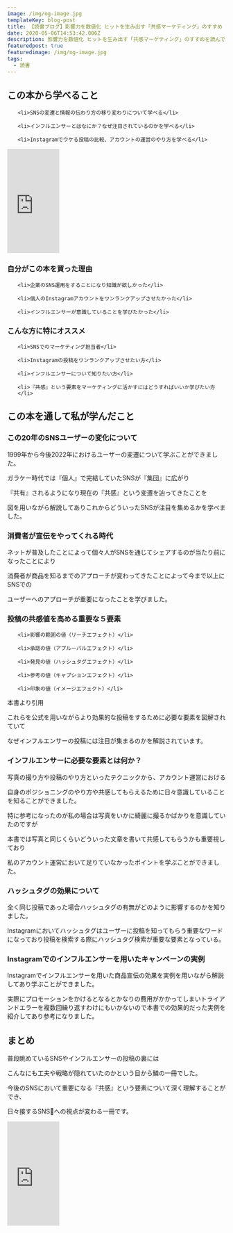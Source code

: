 ```yaml
---
image: /img/og-image.jpg
templateKey: blog-post
title: 【読書ブログ】影響力を数値化 ヒットを生み出す「共感マーケティング」のすすめ
date: 2020-05-06T14:53:42.006Z
description: 影響力を数値化 ヒットを生み出す「共感マーケティング」のすすめを読んで学べることを記事にしていきます。
featuredpost: true
featuredimage: /img/og-image.jpg
tags:
  - 読書
---
```

<h2>この本から学べること</h2>

<div class="simple-box1">

<ul>

 	<li>SNSの変遷と情報の伝わり方の移り変わりについて学べる</li>

 	<li>インフルエンサーとはなにか？なぜ注目されているのかを学べる</li>

 	<li>Instagramでウケる投稿の比較、アカウントの運営のやり方を学べる</li>

</ul>

</div>

<iframe style="width: 120px; height: 240px;" src="https://rcm-fe.amazon-adsystem.com/e/cm?ref=qf_sp_asin_til&amp;t=genki001-22&amp;m=amazon&amp;o=9&amp;p=8&amp;l=as1&amp;IS2=1&amp;detail=1&amp;asins=4296101315&amp;linkId=8b6a2e63c3194d478eb968dca703a77b&amp;bc1=000000&amp;lt1=_blank&amp;fc1=333333&amp;lc1=0066c0&amp;bg1=ffffff&amp;f=ifr" frameborder="0" marginwidth="0" marginheight="0" scrolling="no">

</iframe>

<h3>自分がこの本を買った理由</h3>

<div class="simple-box8">

<ul>

 	<li>企業のSNS運用をすることになり知識が欲しかった</li>

 	<li>個人のInstagramアカウントをワンランクアップさせたかった</li>

 	<li>インフルエンサーが意識していることを学びたかった</li>

</ul>

</div>

<h3>こんな方に特にオススメ</h3>

<div class="concept-box5">

<ul>

 	<li>SNSでのマーケティング担当者</li>

 	<li>Instagramの投稿をワンランクアップさせたい方</li>

 	<li>インフルエンサーについて知りたい方</li>

 	<li>『共感』という要素をマーケティングに活かすにはどうすればいいか学びたい方</li>

</ul>

</div>

<h2>この本を通して私が学んだこと</h2>

<h3>この20年のSNSユーザーの変化について</h3>

1999年から今後2022年におけるユーザーの変遷について学ぶことができました。

ガラケー時代では『個人』で完結していたSNSが『集団』に広がり

『共有』されるようになり現在の『共感』という変遷を辿ってきたことを

図を用いながら解説してありこれからどういったSNSが注目を集めるかを学べました。

<h3>消費者が宣伝をやってくれる時代</h3>

ネットが普及したことによって個々人がSNSを通じてシェアするのが当たり前になったことにより

消費者が商品を知るまでのアプローチが変わってきたことによって今まで以上にSNSでの

ユーザーへのアプローチが重要になったことを学びました。

<h3>投稿の共感値を高める重要な５要素</h3>

<div class="concept-box1">

<ol>

 	<li>影響の範囲の値（リーチエフェクト）</li>

 	<li>承認の値（アプルーバルエフェクト）</li>

 	<li>発見の値（ハッシュタグエフェクト）</li>

 	<li>参考の値（キャプションエフェクト）</li>

 	<li>印象の値（イメージエフェクト）</li>

</ol>

本書より引用



</div>

これらを公式を用いながらより効果的な投稿をするために必要な要素を図解されていて

なぜインフルエンサーの投稿には注目が集まるのかを解説されています。

<h3>インフルエンサーに必要な要素とは何か？</h3>

写真の撮り方や投稿のやり方といったテクニックから、アカウント運営における

自身のポジショニングのやり方や共感してもらえるために日々意識していることを知ることができました。

特に参考になったのが私の場合は写真をいかに綺麗に撮るかばかりを意識していたのですが

本書では写真と同じくらいどういった文章を書いて共感してもらうかも重要視しており

私のアカウント運営において足りていなかったポイントを学ぶことができました。

<h3>ハッシュタグの効果について</h3>

全く同じ投稿であった場合ハッシュタグの有無がどのように影響するのかを知りました。

Instagramにおいてハッシュタグはユーザーに投稿を知ってもらう重要なワードになっており投稿を検索する際にハッシュタグ検索が重要な要素となっている。

<h3>Instagramでのインフルエンサーを用いたキャンペーンの実例</h3>

Instagramでインフルエンサーを用いた商品宣伝の効果を実例を用いながら解説してあり学ぶことができました。

実際にプロモーションをかけるとなるとかなりの費用がかかってしまいトライアンドエラーを複数回繰り返すわけにもいかないので本書での効果的だった実例を紹介してあり参考になりました。

<h2>まとめ</h2>

普段眺めているSNSやインフルエンサーの投稿の裏には

こんなにも工夫や戦略が隠れていたのかという目から鱗の一冊でした。

今後のSNSにおいて重要になる『共感』という要素について深く理解することができ、

日々接するSNSへの視点が変わる一冊です。



<iframe style="width: 120px; height: 240px;" src="https://rcm-fe.amazon-adsystem.com/e/cm?ref=qf_sp_asin_til&amp;t=genki001-22&amp;m=amazon&amp;o=9&amp;p=8&amp;l=as1&amp;IS2=1&amp;detail=1&amp;asins=4296101315&amp;linkId=8b6a2e63c3194d478eb968dca703a77b&amp;bc1=000000&amp;lt1=_blank&amp;fc1=333333&amp;lc1=0066c0&amp;bg1=ffffff&amp;f=ifr" frameborder="0" marginwidth="0" marginheight="0" scrolling="no">

</iframe>

